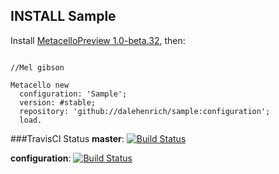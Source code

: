 ## INSTALL Sample

Install [MetacelloPreview 1.0-beta.32][1], then:

```Smalltalk

//Mel gibson

Metacello new
  configuration: 'Sample';
  version: #stable;
  repository: 'github://dalehenrich/sample:configuration';
  load.
```

###TravisCI Status
**master**: [![Build Status](https://secure.travis-ci.org/dalehenrich/sample.png?branch=master)](http://travis-ci.org/dalehenrich/sample)

**configuration**: [![Build Status](https://secure.travis-ci.org/dalehenrich/sample.png?branch=configuration)](http://travis-ci.org/dalehenrich/sample)

[1]: https://github.com/dalehenrich/metacello-work/blob/master/README.md